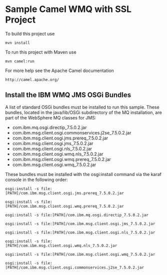 Sample Camel WMQ with SSL Project
===========================

To build this project use

    mvn install

To run this project with Maven use

    mvn camel:run

For more help see the Apache Camel documentation

    http://camel.apache.org/
    
Install the IBM WMQ JMS OSGi Bundles
------------------------------------

A list of standard OSGi bundles must be installed to run this sample. These bundles, located in the java/lib/OSGi subdirectory of the MQ installation, are part of the WebSphere MQ classes for JMS:
* com.ibm.mq.osgi.directip_7.5.0.2.jar
* com.ibm.msg.client.osgi.commonservices.j2se_7.5.0.2.jar
* com.ibm.msg.client.osgi.jms.prereq_7.5.0.2.jar
* com.ibm.msg.client.osgi.jms_7.5.0.2.jar
* com.ibm.msg.client.osgi.nls_7.5.0.2.jar
* com.ibm.msg.client.osgi.wmq.nls_7.5.0.2.jar
* com.ibm.msg.client.osgi.wmq.prereq_7.5.0.2.jar
* com.ibm.msg.client.osgi.wmq_7.5.0.2.jar

These bundles must be installed with the osgi:install command via the karaf console in the following order:

``osgi:install -s file:[PATH]/com.ibm.msg.client.osgi.jms.prereq_7.5.0.2.jar``

``osgi:install -s file:[PATH]/com.ibm.msg.client.osgi.wmq.prereq_7.5.0.2.jar``

``osgi:install -s file:[PATH]/com.ibm.mq.osgi.directip_7.5.0.2.jar``

``osgi:install -s file:[PATH]/com.ibm.msg.client.osgi.jms_7.5.0.2.jar``

``osgi:install -s file:[PATH]/com.ibm.msg.client.osgi.nls_7.5.0.2.jar``

``osgi:install -s file:[PATH]/com.ibm.msg.client.osgi.wmq.nls_7.5.0.2.jar``

``osgi:install -s file:[PATH]/com.ibm.msg.client.osgi.wmq_7.5.0.2.jar``

``osgi:install -s file:[PATH]/com.ibm.msg.client.osgi.commonservices.j2se_7.5.0.2.jar``

